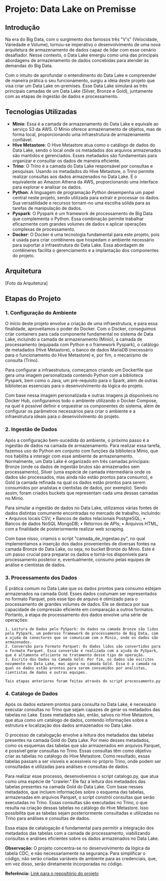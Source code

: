 # Projeto: Data Lake on Premisse

## Introdução

Na era do Big Data, com o surgimento dos famosos três "V's" (Velocidade, Variedade e Volume), tornou-se imperativo o desenvolvimento de uma nova arquitetura de armazenamento de dados capaz de lidar com esse cenário desafiador. Nesse contexto, o Data Lake emergiu como uma das principais abordagens de armazenamento de dados concebidas para atender às demandas do Big Data. 

Com o intuito de aprofundar o entendimento do Data Lake e compreender de maneira prática o seu funcionamento, surgiu a ideia deste projeto que visa criar um Data Lake on-premises. Esse Data Lake simulará as três principais camadas de um Data Lake (Silver, Bronze e Gold), juntamente com as etapas de ingestão de dados e processamento. 

## Tecnologias Utilizadas

- **Minio**: Essa é a camada de armazenamento do Data Lake e equivale ao serviço S3 da AWS. O Minio oferece armazenamento de objetos, mas de forma local, proporcionando uma infraestrutura de armazenamento confiável. 
- **Hive Metastore**: O Hive Metastore atua como o catálogo de dados do Data Lake, sendo o local onde os metadados dos arquivos armazenados são mantidos e gerenciados. Esses metadados são fundamentais para organizar e consultar os dados de maneira eficiente. 
- **Trino**: O Trino é a camada do Data Lake responsável por consultas e pesquisas. Usando os metadados do Hive Metastore, o Trino permite realizar consultas aos dados armazenados no Data Lake. É o equivalente ao Amazon Athena da AWS, proporcionando uma interface para explorar e analisar os dados. 
- **Python**: A linguagem de programação Python desempenha um papel central neste projeto, sendo utilizada para extrair e processar os dados. Sua versatilidade e recursos tornam-no uma escolha sólida para as tarefas de manipulação de dados. 
- **Pyspark**: O Pyspark é um framework de processamento de Big Data que complementa o Python. Essa combinação permite trabalhar eficazmente com grandes volumes de dados e aplicar operações complexas de processamento. 
- **Docker**: O Docker é uma tecnologia fundamental para este projeto, pois é usada para criar contêineres que hospedam o ambiente necessário para suportar a infraestrutura do Data Lake. Essa abordagem de contêineres facilita o gerenciamento e a implantação dos componentes do projeto. 

## Arquitetura

[Foto da Arquitetura]

## Etapas do Projeto

### 1. Configuração do Ambiente
O início deste projeto envolve a criação de uma infraestrutura, e para essa finalidade, aproveitamos o poder do Docker. Com o Docker, conseguimos criar containers para cada componente fundamental no sistema de Data Lake, incluindo a camada de armazenamento (Minio), a camada de processamento (equipada com Python e o framework Pyspark), o catálogo de metadados (Hive Metastore), o banco de dados MariaDB (necessário para o funcionamento do Hive Metastore) e, por fim, o mecanismo de consulta (Trino).

Para configurar a infraestrutura, começamos criando um Dockerfile que gera uma imagem personalizada contendo Python com a biblioteca Pyspark, bem como o Java, um pré-requisito para o Spark, além de outras bibliotecas essenciais para o desenvolvimento da lógica do projeto.

Com base nessa imagem personalizada e outras imagens já disponíveis no Docker Hub, configuramos todo o ambiente utilizando o Docker Compose, na quel é possível definir e orquestrar os componentes do sistema, além de configurar os parâmetros necessários para criar o ambiente e a infraestrutura ideais para o desenvolvimento do projeto.


### 2. Ingestão de Dados

Após a configuração bem-sucedida do ambiente, o próximo passo é a ingestão de dados na camada de armazenamento. Para realizar essa tarefa, fazemos uso do Python em conjunto com funções da biblioteca Minio, que nos habilita a interagir com esse ambiente de armazenamento. Normalmente, um Data Lake é organizado em três camadas principais: Bronze (onde os dados de ingestão brutos são armazenados sem processamento), Silver (uma espécie de camada intermediária onde os dados são processados, mas ainda não estão prontos para consumo), e Gold (a camada refinada na qual os dados estão prontos para serem consumidos por analistas e cientistas de dados, por exemplo). Sendo assim, foram criados buckets que representam cada uma dessas camadas no Minio.

Para simular a ingestão de dados no Data Lake, utilizamos várias fontes de dados distintas comumente encontradas no mercado de trabalho, incluindo:
    • Arquivos locais CSV;
    • Bancos de dados relacionais PostgreSQL;
    • Bancos de dados NoSQL MongoDB;
    • Retornos de APIs;
    • Arquivos HTML, com a finalidade de posteriormente realizar web scraping.

Com base nisso, criamos o script "camada_de_ingestao.py", no qual implementamos a inserção dos dados provenientes de diversas fontes na camada Bronze do Data Lake, ou seja, no bucket Bronze do Minio. Este é um passo crucial para preparar os dados e torná-los disponíveis para processamento posterior e, eventualmente, consumo pelas equipes de análise e cientistas de dados.


### 3. Processamento dos Dados

É prática comum no Data Lake que os dados prontos para consumo estejam armazenados na camada Gold. Esses dados costumam ser representados no formato Parquet, pois esse tipo de arquivo é otimizado para o processamento de grandes volumes de dados. Ele se destaca por sua capacidade de compressão eficiente em comparação a outros formatos. Portanto, a etapa de processamento dos dados envolve uma série de operações:

    1. Leitura de Dados pelo PySpark: Os dados na camada Bronze são lidos pelo PySpark, um poderoso framework de processamento de Big Data, com a ajuda de conectores que se comunicam com o Minio, onde os dados são armazenados.
    2. Conversão para Formato Parquet: Os dados lidos são convertidos para o formato Parquet. Essa conversão é realizada com a ajuda do PySpark, que é altamente eficiente no tratamento desse tipo de operação.
    3. Escrita dos Dados na Camada Gold: Por fim, os dados são escritos novamente no Data Lake, mas agora na camada Gold. Essa é a camada na qual os dados estão prontos para serem consumidos por analistas, cientistas de dados e outras equipes.

    Tais etapas anteriores foram feitas através do script processamento.py

### 4. Catálogo de Dados

Após os dados estarem prontos para consulta no Data Lake, é necessário executar consultas no Trino que sejam capazes de gerar os metadados das tabelas no Lake. Esses metadados são, então, salvos no Hive Metastore, que atua como um catálogo de dados, contendo informações sobre a estrutura e localização dos dados armazenados no Data Lake.

O processo de catalogação envolve a leitura dos metadados das tabelas presentes na camada Gold do Data Lake. Por meio desses metadados, como os esquemas das tabelas que são armazenados em arquivos Parquet, é possível gerar consultas no Trino. Essas consultas têm como objetivo criar as tabelas no catálogo do Hive Metastore. Como resultado, essas tabelas passam a ser visíveis e acessíveis no próprio Trino, onde podem ser consultadas e utilizadas para análises e consultas de dados.

Para realizar esse processo, desenvolvemos o script catalogo.py, que atua como uma espécie de "crawler." Ele faz a leitura dos metadados das tabelas presentes na camada Gold do Data Lake. Com base nesses metadados, que incluem informações sobre o esquema das tabelas, armazenadas em arquivos Parquet, o script constrói consultas que serão executadas no Trino. Essas consultas são executadas no Trino, o que resulta na criação dessas tabelas no catálogo do Hive Metastore. Isso possibilita que as tabelas sejam posteriormente consultadas e utilizadas no Trino para análises e consultas de dados.

Essa etapa de catalogação é fundamental para permitir a integração dos metadados das tabelas com a camada de processamento, viabilizando consultas e análises eficientes sobre os dados armazenados no Data Lake.

**Observação:** O projeto concentra-se no desenvolvimento da lógica da tabela CDC, e não necessariamente na segurança. Para simplificar o código, não serão criadas variáveis de ambiente para as credenciais, que, em vez disso, serão diretamente incorporadas no código.

**Referência:** [Link para o repositório do projeto](https://github.com/hnawaz007/pythondataanalysis/tree/main/data-lake)
